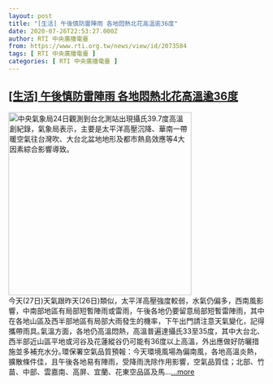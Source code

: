 ```yaml
---
layout: post
title: "[生活] 午後慎防雷陣雨 各地悶熱北花高溫逾36度"
date: 2020-07-26T22:53:27.000Z
author: RTI 中央廣播電臺
from: https://www.rti.org.tw/news/view/id/2073584
tags: [ RTI 中央廣播電臺 ]
categories: [ RTI 中央廣播電臺 ]
---
```

<!--1595804007000-->
[[生活] 午後慎防雷陣雨 各地悶熱北花高溫逾36度](https://www.rti.org.tw/news/view/id/2073584)
------

<div>
<img src="https://static.rti.org.tw/assets/thumbnails/2020/07/24/20200724000091M.jpg" width="360" alt="中央氣象局24日觀測到台北測站出現攝氏39.7度高溫創紀錄，氣象局表示，主要是太平洋高壓沉降、華南一帶暖空氣往台灣吹、大台北盆地地形及都市熱島效應等4大因素綜合影響導致。" title="中央氣象局24日觀測到台北測站出現攝氏39.7度高溫創紀錄，氣象局表示，主要是太平洋高壓沉降、華南一帶暖空氣往台灣吹、大台北盆地地形及都市熱島效應等4大因素綜合影響導致。"><br>今天(27日)天氣跟昨天(26日)類似，太平洋高壓強度較弱，水氣仍偏多，西南風影響，中南部地區有局部短暫陣雨或雷雨，午後各地仍要留意局部短暫雷陣雨，其中在各地山區及西半部地區有局部大雨發生的機率，下午出門請注意天氣變化，記得攜帶雨具｡氣溫方面，各地仍高溫悶熱，高溫普遍達攝氏33至35度，其中大台北、西半部近山區平地或河谷及花蓮縱谷仍可能有36度以上高溫，外出應做好防曬措施並多補充水分｡環保署空氣品質預報：今天環境風場為偏南風，各地高溫炎熱，擴散條件佳，且午後各地易有陣雨，受降雨洗除作用影響，空氣品質佳；北部、竹苗、中部、雲嘉南、高屏、宜蘭、花東空品區及馬...<a target="_blank" href="https://www.rti.org.tw/news/view/id/2073584">...more</a>
</div>
